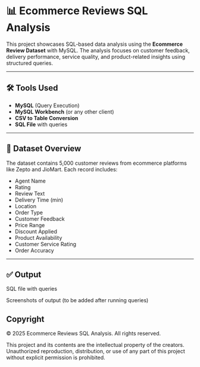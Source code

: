 # 📊 Ecommerce Reviews SQL Analysis

This project showcases SQL-based data analysis using the **Ecommerce Review Dataset** with MySQL. The analysis focuses on customer feedback, delivery performance, service quality, and product-related insights using structured queries.

---

## 🛠️ Tools Used
- **MySQL** (Query Execution)
- **MySQL Workbench** (or any other client)
- **CSV to Table Conversion**
- **SQL File** with queries

---

## 📁 Dataset Overview

The dataset contains 5,000 customer reviews from ecommerce platforms like Zepto and JioMart. Each record includes:
- Agent Name
- Rating
- Review Text
- Delivery Time (min)
- Location
- Order Type
- Customer Feedback
- Price Range
- Discount Applied
- Product Availability
- Customer Service Rating
- Order Accuracy

---

## ✅ Output
SQL file with queries

Screenshots of output (to be added after running queries)

## Copyright
© 2025 Ecommerce Reviews SQL Analysis. All rights reserved.

This project and its contents are the intellectual property of the creators. Unauthorized reproduction, distribution, or use of any part of this project without explicit permission is prohibited.
